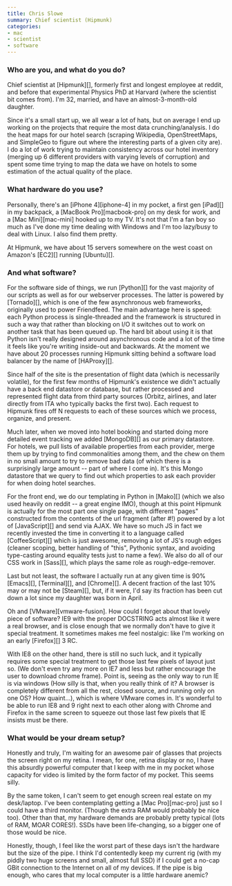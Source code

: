 ```yaml
---
title: Chris Slowe
summary: Chief scientist (Hipmunk)
categories:
- mac
- scientist
- software
---
```


### Who are you, and what do you do?

Chief scientist at [Hipmunk][], formerly first and longest employee at reddit, and before that experimental Physics PhD at Harvard (where the scientist bit comes from). I'm 32, married, and have an almost-3-month-old daughter.
 
Since it's a small start up, we all wear a lot of hats, but on average I end up working on the projects that require the most data crunching/analysis. I do the heat maps for our hotel search (scraping Wikipedia, OpenStreetMaps, and SimpleGeo to figure out where the interesting parts of a given city are). I do a lot of work trying to maintain consistency across our hotel inventory (merging up 6 different providers with varying levels of corruption) and spent some time trying to map the data we have on hotels to some estimation of the actual quality of the place.

### What hardware do you use?

Personally, there's an [iPhone 4][iphone-4] in my pocket, a first gen [iPad][] in my backpack, a [MacBook Pro][macbook-pro] on my desk for work, and a [Mac Mini][mac-mini] hooked up to my TV. It's not that I'm a fan boy so much as I've done my time dealing with Windows and I'm too lazy/busy to deal with Linux. I also find them pretty.

At Hipmunk, we have about 15 servers somewhere on the west coast on Amazon's [EC2][] running [Ubuntu][].

### And what software?

For the software side of things, we run [Python][] for the vast majority of our scripts as well as for our webserver processes. The latter is powered by [Tornado][], which is one of the few asynchronous web frameworks, originally used to power Friendfeed. The main advantage here is speed: each Python process is single-threaded and the framework is structured in such a way that rather than blocking on I/O it switches out to work on another task that has been queued up. The hard bit about using it is that Python isn't really designed around asynchronous code and a lot of the time it feels like you're writing inside-out and backwards. At the moment we have about 20 processes running Hipmunk sitting behind a software load balancer by the name of [HAProxy][].

Since half of the site is the presentation of flight data (which is necessarily volatile), for the first few months of Hipmunk's existence we didn't actually have a back end datastore or database, but rather processed and represented flight data from third party sources (Orbitz, airlines, and later directly from ITA who typically backs the first two). Each request to Hipmunk fires off N requests to each of these sources which we process, organize, and present.

Much later, when we moved into hotel booking and started doing more detailed event tracking we added [MongoDB][] as our primary datastore. For hotels, we pull lists of available properties from each provider, merge them up by trying to find commonalities among them, and the chew on them in no small amount to try to remove bad data (of which there is a surprisingly large amount -- part of where I come in). It's this Mongo datastore that we query to find out which properties to ask each provider for when doing hotel searches.

For the front end, we do our templating in Python in [Mako][] (which we also used heavily on reddit -- a great engine IMO), though at this point Hipmunk is actually for the most part one single page, with different "pages" constructed from the contents of the url fragment (after #!) powered by a lot of [JavaScript][] and send via AJAX. We have so much JS in fact we recently invested the time in converting it to a language called [CoffeeScript][] which is just awesome, removing a lot of JS's rough edges (cleaner scoping, better handling of "this", Pythonic syntax, and avoiding type-casting around equality tests just to name a few). We also do all of our CSS work in [Sass][], which plays the same role as rough-edge-remover.

Last but not least, the software I actually run at any given time is 90% [Emacs][], [Terminal][], and [Chrome][]. A decent fraction of the last 10% may or may not be [Steam][], but, if it were, I'd say its fraction has been cut down a lot since my daughter was born in April.

Oh and [VMware][vmware-fusion]. How could I forget about that lovely piece of software? IE9 with the proper DOCSTRING acts almost like it were a real browser, and is close enough that we normally don't have to give it special treatment. It sometimes makes me feel nostalgic: like I'm working on an early [Firefox][] 3 RC.

With IE8 on the other hand, there is still no such luck, and it typically requires some special treatment to get those last few pixels of layout just so. (We don't even try any more on IE7 and less but rather encourage the user to download chrome frame). Point is, seeing as the only way to run IE is via windows (How silly is that, when you really think of it? A browser is completely different from all the rest, closed source, and running only on one OS? How quaint...), which is where VMware comes in. It's wonderful to be able to run IE8 and 9 right next to each other along with Chrome and Firefox in the same screen to squeeze out those last few pixels that IE insists must be there.

### What would be your dream setup?

Honestly and truly, I'm waiting for an awesome pair of glasses that projects the screen right on my retina.  I mean, for one, retina display or no, I have this absurdly powerful computer that I keep with me in my pocket whose capacity for video is limited by the form factor of my pocket. This seems silly. 

By the same token, I can't seem to get enough screen real estate on my desk/laptop. I've been contemplating getting a [Mac Pro][mac-pro] just so I could have a third monitor. (Though the extra RAM would probably be nice too). Other than that, my hardware demands are probably pretty typical (lots of RAM, MOAR CORES!). SSDs have been life-changing, so a bigger one of those would be nice.

Honestly, though, I feel like the worst part of these days isn't the hardware but the size of the pipe. I think I'd contentedly keep my current rig (with my piddly two huge screens and small, almost full SSD) if I could get a no-cap GBit connection to the Internet on all of my devices. If the pipe is big enough, who cares that my local computer is a little hardware anemic?